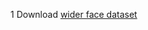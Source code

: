 1 Download [wider face dataset]([https://mega.nz/file/MgVhQSoS#kOcuJFezOwU_9F46GZ1KJnX1STNny-tlD5oaJ9Hv0gY](http://shuoyang1213.me/WIDERFACE/)http://shuoyang1213.me/WIDERFACE/)
